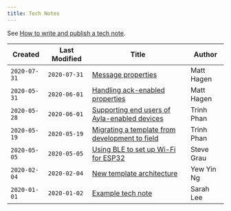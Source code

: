 ```yaml
---
title: Tech Notes
---
```


See [How to write and publish a tech note](how-to-write-and-publish-a-tech-note).

|Created|Last Modified|Title|Author|
|-|-|-|-|
|`2020-07-31`|`2020-07-31`|[Message properties](00000011)|Matt Hagen|
|`2020-05-31`|`2020-06-01`|[Handling ack-enabled properties](00000002)|Matt Hagen|
|`2020-05-28`|`2020-06-01`|[Supporting end users of Ayla-enabled devices](00000007)|Trinh Phan|
|`2020-05-19`|`2020-05-19`|[Migrating a template from development to field](00000004)|Trinh Phan|
|`2020-05-05`|`2020-05-05`|[Using BLE to set up Wi-Fi for ESP32](00000008)|Steve Grau|
|`2020-02-04`|`2020-02-04`|[New template architecture](00000005)|Yew Yin Ng|
|`2020-01-01`|`2020-01-02`|[Example tech note](00000001)|Sarah Lee|
